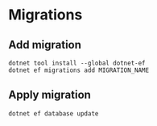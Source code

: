 # Migrations

## Add migration

```
dotnet tool install --global dotnet-ef
dotnet ef migrations add MIGRATION_NAME
```

## Apply migration

```
dotnet ef database update
```

